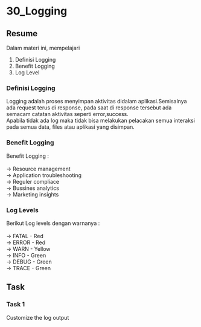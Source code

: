 # 30_Logging

## Resume

Dalam materi ini, mempelajari <br />

1. Definisi Logging <br />
2. Benefit Logging <br />
3. Log Level <br />

### Definisi Logging

Logging adalah proses menyimpan aktivitas didalam aplikasi.Semisalnya ada request terus di response, pada saat di response tersebut ada semacam catatan aktivitas seperti error,success.<br />
Apabila tidak ada log maka tidak bisa melakukan pelacakan semua interaksi pada semua data, files atau aplikasi yang disimpan.

### Benefit Logging

Benefit Logging : <br /><br />
-> Resource management<br />
-> Application troubleshooting<br />
-> Reguler compliace<br />
-> Bussines analytics<br />
-> Marketing insights<br />

### Log Levels

Berikut Log levels dengan warnanya :<br /><br />
-> FATAL - Red<br />
-> ERROR - Red<br />
-> WARN - Yellow<br />
-> INFO - Green<br />
-> DEBUG - Green<br />
-> TRACE - Green<br />

## Task

### Task 1

Customize the log output
